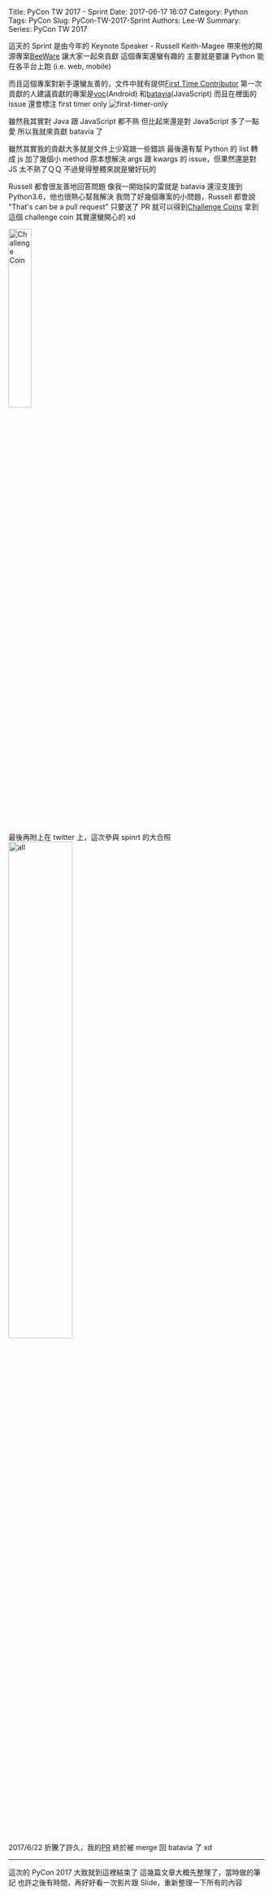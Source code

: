 Title: PyCon TW 2017 - Sprint
Date: 2017-06-17 16:07
Category: Python
Tags: PyCon
Slug: PyCon-TW-2017-Sprint
Authors: Lee-W
Summary: 
Series: PyCon TW 2017


這天的 Sprint 是由今年的 Keynote Speaker - Russell Keith-Magee 帶來他的開源專案[BeeWare](https://pybee.org)
讓大家一起來貢獻
這個專案還蠻有趣的
主要就是要讓 Python 能在各平台上跑 (i.e. web, mobile)

<!--more-->

而且這個專案對新手還蠻友善的，文件中就有提供[First Time Contributor](https://pybee.org/contributing/how/first-time/what/)
第一次貢獻的人建議貢獻的專案是[voc](https://github.com/pybee/voc)(Android) 和[batavia](https://github.com/pybee/batavia)(JavaScript)
而且在裡面的 issue 還會標注 first timer only
![first-timer-only]({filename}/images/posts-image/2017-06-12-PyCon-TW-2017-Sprint/1-new-comer.png)

雖然我其實對 Java 跟 JavaScript 都不熟
但比起來還是對 JavaScript 多了一點愛
所以我就來貢獻 batavia 了

雖然其實我的貢獻大多就是文件上少寫跟一些錯誤
最後還有幫 Python 的 list 轉成 js 加了幾個小 method
原本想解決 args 跟 kwargs 的 issue，但果然還是對 JS 太不熟了ＱＱ
不過覺得整體來說是蠻好玩的

Russell 都會很友善地回答問題
像我一開始採的雷就是 batavia 還沒支援到 Python3.6，他也很熱心幫我解決
我問了好幾個專案的小問題，Russell 都會說 "That's can be a pull request"
只要送了 PR 就可以得到[Challenge Coins](https://pybee.org/contributing/challenge-coins/)
拿到這個 challenge coin 其實還蠻開心的 xd


<img src="{filename}/images/posts-image/2017-06-12-PyCon-TW-2017-Sprint/2-challenge-coin.jpg" alt="Challenge Coin" width="30%">

最後再附上在 twitter 上，這次參與 spinrt 的大合照
<img src="{filename}/images/posts-image/2017-06-12-PyCon-TW-2017-Sprint/3-all.jpg" alt="all" width="50%">

2017/6/22
折騰了許久，我的[PR](https://github.com/pybee/batavia/pull/569) 終於被 merge 回 batavia 了 xd

---

這次的 PyCon 2017 大致就到這裡結束了
這幾篇文章大概先整理了，當時做的筆記
也許之後有時間，再好好看一次影片跟 Slide，重新整理一下所有的內容
